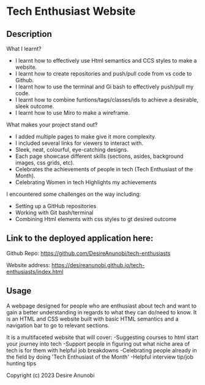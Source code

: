 # Tech Enthusiast Website

## Description

What I learnt?

- I learnt how to effectively use Html semantics and CCS styles to make a website.
- I learnt how to create repositories and push/pull code from vs code to Github.
- I learnt  how to use the terminal and Gi bash to effectively push/pull my code.
- I learnt how to combine funtions/tags/classes/ids to achieve a desirable, sleek outcome.
- I learnt how to use Miro to make a wireframe.

What makes your project stand out?

- I added multiple pages to make give it more complexity.
- I included several links for viewers to interact with.
- Sleek, neat, colourful, eye-catching designs.
- Each page showcase different skills (sections, asides, background images, css grids, etc).
- Celebrates the achievements of people in tech (Tech Enthusiast of the Month).
- Celebrating Women in tech 
Highlights my achievements

I encountered some challenges on the way including:
- Setting up a GitHub repositories
- Working with Git bash/terminal
- Combining Html elements with css styles to gt desired outcome

## Link to the deployed application here:

Github Repo: https://github.com/DesireAnunobi/tech-enthusiasts

Website address: https://desireanunobi.github.io/tech-enthusiasts/index.html 

## Usage

A webpage designed for people who are enthusiast about tech and want to gain a better understanding in regards to what they can do/need to know. It is an HTML and CSS website built with basic HTML semantics and a navigation bar to go to relevant sections.

It is a multifaceted website that will cover:
-Suggesting courses to html start your journey into tech
-Support people in figuring out what niche area of tech is for them with helpful job breakdowns
-Celebrating people already in the field by doing 'Tech Enthusiast of the Month'
-Helpful interview tip/job hunting tips

Copyright (c) 2023 Desire Anunobi
